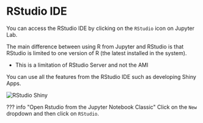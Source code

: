 # RStudio IDE

You can access the RStudio IDE by clicking on the `RStudio` icon on Jupyter Lab.

The main difference between using R from Jupyter and RStudio is that
RStudio is limited to one version of R (the latest installed in the system).

- This is a limitation of RStudio Server and not the AMI

You can use all the features from the RStudio IDE such as developing Shiny Apps.

![RStudio Shiny](/assets/images/ami/jupyterhub/rstudio-shiny.jpg)

??? info "Open Rstudio from the Jupyter Notebook Classic"
    Click on the `New` dropdown and then click on `RStudio`.
